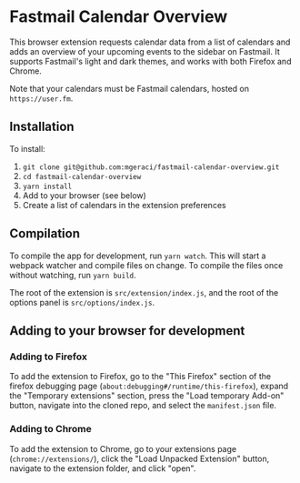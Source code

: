 # Fastmail Calendar Overview
This browser extension requests calendar data from a list of calendars and adds
an overview of your upcoming events to the sidebar on Fastmail. It supports
Fastmail's light and dark themes, and works with both Firefox and Chrome.

Note that your calendars must be Fastmail calendars, hosted on `https://user.fm`.

## Installation
To install:
1) `git clone git@github.com:mgeraci/fastmail-calendar-overview.git`
1) `cd fastmail-calendar-overview`
1) `yarn install`
1) Add to your browser (see below)
1) Create a list of calendars in the extension preferences

## Compilation
To compile the app for development, run `yarn watch`. This will start a webpack
watcher and compile files on change. To compile the files once without watching,
run `yarn build`.

The root of the extension is `src/extension/index.js`, and the root of the
options panel is `src/options/index.js`.

## Adding to your browser for development

### Adding to Firefox
To add the extension to Firefox, go to the "This Firefox" section of the
firefox debugging page (`about:debugging#/runtime/this-firefox`), expand the
"Temporary extensions" section, press the "Load temporary Add-on" button,
navigate into the cloned repo, and select the `manifest.json` file.

### Adding to Chrome
To add the extension to Chrome, go to your extensions page (`chrome://extensions/`),
click the "Load Unpacked Extension" button, navigate to the extension folder,
and click "open".
